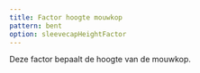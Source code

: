 ```yaml
---
title: Factor hoogte mouwkop
pattern: bent
option: sleevecapHeightFactor
---
```


Deze factor bepaalt de hoogte van de mouwkop.